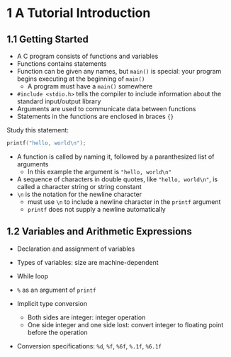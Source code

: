 # 1 A Tutorial Introduction

## 1.1 Getting Started

- A C program consists of functions and variables
- Functions contains statements
- Function can be given any names, but `main()` is special: your program begins executing at the beginning of `main()`
  - A program must have a `main()` somewhere
- `#include <stdio.h>` tells the compiler to include information about the standard input/output library
- Arguments are used to communicate data between functions
- Statements in the functions are enclosed in braces `{}`



Study this statement:

```c
printf("hello, world\n");
```

- A function is called by naming it, followed by a paranthesized list of arguments
  - In this example the argument is `"hello, world\n"`
- A sequence of characters in double quotes, like `"hello, world\n"`, is called a character string or string constant
- `\n` is the notation for the newline character
  - must use `\n` to include a newline character in the `printf` argument
  - `printf` does not supply a newline automatically



## 1.2 Variables and Arithmetic Expressions

- Declaration and assignment of variables
- Types of variables: size are machine-dependent
- While loop
- `%` as an argument of `printf`

- Implicit type conversion
  - Both sides are integer: integer operation
  - One side integer and one side lost: convert integer to floating point before the operation
- Conversion specifications: `%d`, `%f`, `%6f`, `%.1f`, `%6.1f`

